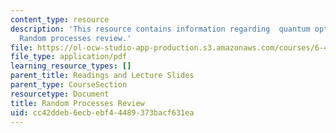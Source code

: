 ```yaml
---
content_type: resource
description: 'This resource contains information regarding  quantum optical communication:
  Random processes review.'
file: https://ol-ocw-studio-app-production.s3.amazonaws.com/courses/6-453-quantum-optical-communication-fall-2016/cc42ddeb6ecbebf44489373bacf631ea_MIT6_453F16_Random_Proc.pdf
file_type: application/pdf
learning_resource_types: []
parent_title: Readings and Lecture Slides
parent_type: CourseSection
resourcetype: Document
title: Random Processes Review
uid: cc42ddeb-6ecb-ebf4-4489-373bacf631ea
---
```

